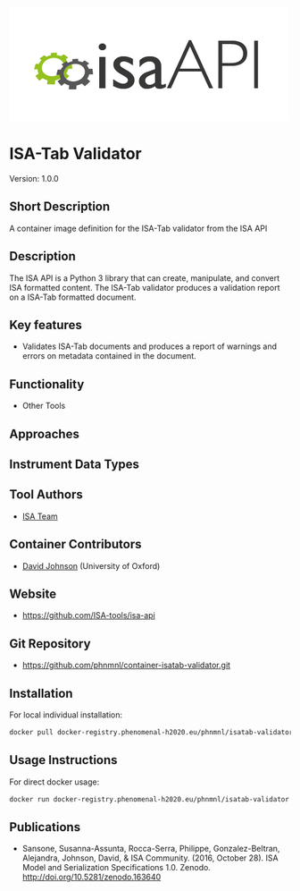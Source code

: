 ![Logo](isa-api_logo.png)

# ISA-Tab Validator
Version: 1.0.0

## Short Description

A container image definition for the ISA-Tab validator from the ISA API

## Description

The ISA API is a Python 3 library that can create, manipulate, and convert ISA formatted content. The ISA-Tab
validator produces a validation report on a ISA-Tab formatted document.

## Key features

- Validates ISA-Tab documents and produces a report of warnings and errors on metadata contained in the document.

## Functionality

- Other Tools

## Approaches
  
## Instrument Data Types

## Tool Authors

- [ISA Team](http://isa-tools.org)

## Container Contributors

- [David Johnson](https://github.com/djcomlab) (University of Oxford)

## Website

- https://github.com/ISA-tools/isa-api


## Git Repository

- https://github.com/phnmnl/container-isatab-validator.git

## Installation 

For local individual installation:

```bash
docker pull docker-registry.phenomenal-h2020.eu/phnmnl/isatab-validator
```

## Usage Instructions

For direct docker usage:

```bash
docker run docker-registry.phenomenal-h2020.eu/phnmnl/isatab-validator ...
```

## Publications

- Sansone, Susanna-Assunta, Rocca-Serra, Philippe, Gonzalez-Beltran, Alejandra, Johnson, David, & ISA Community. (2016, October 28). ISA Model and Serialization Specifications 1.0. Zenodo. http://doi.org/10.5281/zenodo.163640
